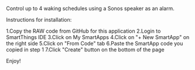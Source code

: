 Control up to 4 waking schedules using a Sonos speaker as an alarm.

Instructions for installation:

1.Copy the RAW code from GitHub for this application
2.Login to SmartThings IDE
3.Click on My SmartApps
4.Click on "+ New SmartApp" on the right side
5.Click on "From Code" tab
6.Paste the SmartApp code you copied in step 1
7.Click "Create" button on the bottom of the page

Enjoy!
